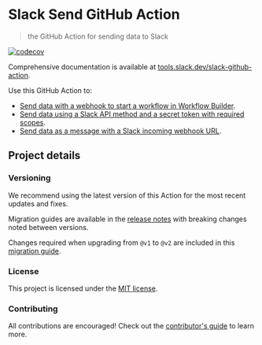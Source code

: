 # Slack Send GitHub Action

> the GitHub Action for sending data to Slack

[![codecov](https://codecov.io/gh/slackapi/slack-github-action/graph/badge.svg?token=OZNX7FHN78)](https://codecov.io/gh/slackapi/slack-github-action)

Comprehensive documentation is available at [tools.slack.dev/slack-github-action](https://tools.slack.dev/slack-github-action).

Use this GitHub Action to:

- [Send data with a webhook to start a workflow in Workflow Builder](https://tools.slack.dev/slack-github-action/sending-techniques/sending-data-webhook-slack-workflow).
- [Send data using a Slack API method and a secret token with required scopes](https://tools.slack.dev/slack-github-action/sending-techniques/sending-data-slack-api-method/).
- [Send data as a message with a Slack incoming webhook URL](https://tools.slack.dev/slack-github-action/sending-techniques/sending-data-slack-incoming-webhook/).

## Project details

### Versioning

We recommend using the latest version of this Action for the most recent updates
and fixes.

Migration guides are available in the [release notes][releases] with breaking
changes noted between versions.

Changes required when upgrading from `@v1` to `@v2` are included in this
[migration guide][v2.0.0].

### License

This project is licensed under the [MIT license](LICENSE).

### Contributing

All contributions are encouraged! Check out the
[contributor's guide][contributing] to learn more.

[contributing]: .github/contributing.md
[releases]: https://github.com/slackapi/slack-github-action/releases
[v2.0.0]: https://github.com/slackapi/slack-github-action/releases/tag/v2.0.0
